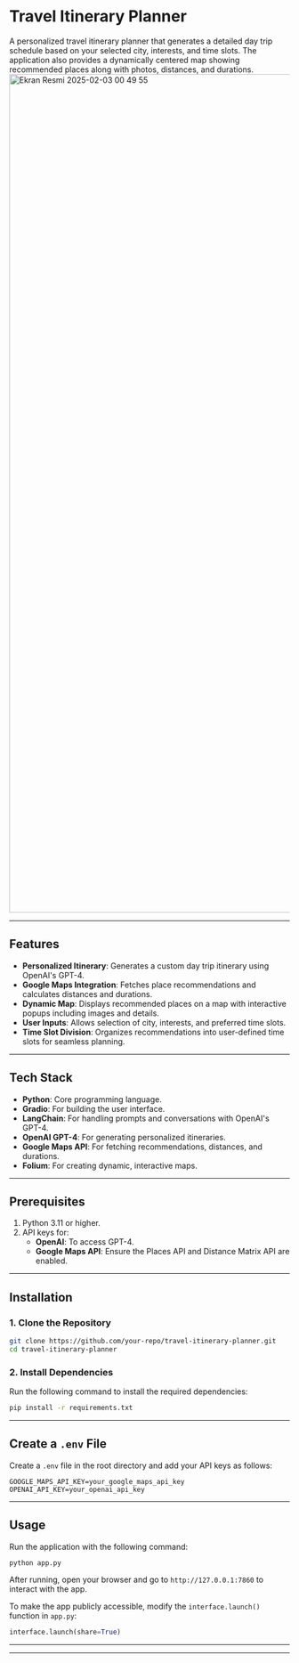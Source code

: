 
# Travel Itinerary Planner

A personalized travel itinerary planner that generates a detailed day trip schedule based on your selected city, interests, and time slots. The application also provides a dynamically centered map showing recommended places along with photos, distances, and durations.
<img width="1507" alt="Ekran Resmi 2025-02-03 00 49 55" src="https://github.com/user-attachments/assets/89565e84-9246-4160-93ce-994456f8b149" />

---

## Features

- **Personalized Itinerary**: Generates a custom day trip itinerary using OpenAI's GPT-4.
- **Google Maps Integration**: Fetches place recommendations and calculates distances and durations.
- **Dynamic Map**: Displays recommended places on a map with interactive popups including images and details.
- **User Inputs**: Allows selection of city, interests, and preferred time slots.
- **Time Slot Division**: Organizes recommendations into user-defined time slots for seamless planning.

---

## Tech Stack

- **Python**: Core programming language.
- **Gradio**: For building the user interface.
- **LangChain**: For handling prompts and conversations with OpenAI's GPT-4.
- **OpenAI GPT-4**: For generating personalized itineraries.
- **Google Maps API**: For fetching recommendations, distances, and durations.
- **Folium**: For creating dynamic, interactive maps.

---

## Prerequisites

1. Python 3.11 or higher.
2. API keys for:
   - **OpenAI**: To access GPT-4.
   - **Google Maps API**: Ensure the Places API and Distance Matrix API are enabled.

---

## Installation

### 1. Clone the Repository
```bash
git clone https://github.com/your-repo/travel-itinerary-planner.git
cd travel-itinerary-planner
```

### 2. Install Dependencies
Run the following command to install the required dependencies:
```bash
pip install -r requirements.txt
```

---

## Create a `.env` File

Create a `.env` file in the root directory and add your API keys as follows:
```env
GOOGLE_MAPS_API_KEY=your_google_maps_api_key
OPENAI_API_KEY=your_openai_api_key
```

---

## Usage

Run the application with the following command:
```bash
python app.py
```

After running, open your browser and go to `http://127.0.0.1:7860` to interact with the app.

To make the app publicly accessible, modify the `interface.launch()` function in `app.py`:
```python
interface.launch(share=True)
```

---
---


